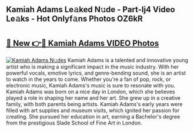 ## Kamiah Adams Le𝚊ked N𝚞de - Part-Ij4 Video Le𝚊ks - Hot Onlyf𝚊ns Photos OZ6kR

# <h2><a href="http://ab90768.deff.icu/?id=Kamiah+Adams">🔗 New 👉🔴 Kamiah Adams VIDEO Photos</a></h2>

[![Kamiah Adams N𝚞des](https://i.imgur.com/rIISA9y.gif)](http://ab90768.deff.icu/?id=Kamiah+Adams)
Kamiah Adams is a talented and innovative young artist who is making a significant impact in the music industry. With her powerful vocals, emotive lyrics, and genre-bending sound, she is an artist to watch in the years to come. Whether you're a fan of pop, rock, or electronic music, Kamiah Adams's music is sure to resonate with you. Kamiah Adams was born on a nice day in London, which she believes played a role in shaping her name and her art. She grew up in a creative family, with both parents being artists. Kamiah Adams's early years were filled with art supplies and museum visits, which ignited her passion for creating. She pursued her education in art, earning a Bachelor's degree from the prestigious Slade School of Fine Art in London.

